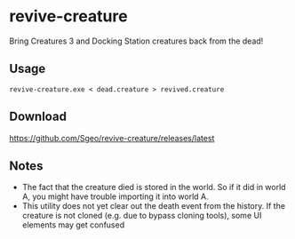 # revive-creature
Bring Creatures 3 and Docking Station creatures back from the dead!

## Usage
`revive-creature.exe < dead.creature > revived.creature`

## Download

https://github.com/Sgeo/revive-creature/releases/latest

## Notes
* The fact that the creature died is stored in the world. So if it did in world A, you might have trouble importing it into world A.
* This utility does not yet clear out the death event from the history. If the creature is not cloned (e.g. due to bypass cloning tools), some UI elements may get confused
